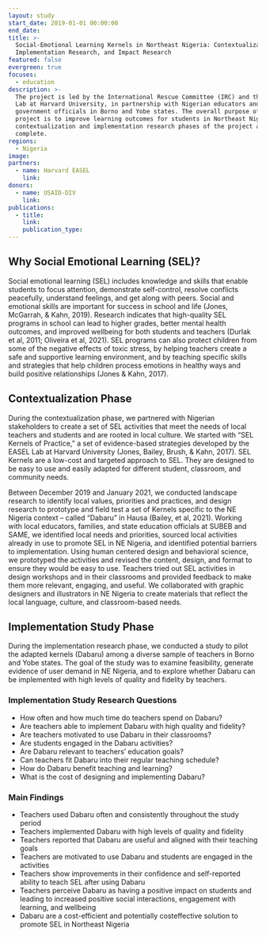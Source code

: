```yaml
---
layout: study
start_date: 2019-01-01 00:00:00
end_date:
title: >-
  Social-Emotional Learning Kernels in Northeast Nigeria: Contextualization,
  Implementation Research, and Impact Research
featured: false
evergreen: true
focuses:
  - education
description: >-
  The project is led by the International Rescue Committee (IRC) and the EASEL
  Lab at Harvard University, in partnership with Nigerian educators and
  government officials in Borno and Yobe states. The overall purpose of the
  project is to improve learning outcomes for students in Northeast Nigeria. The
  contextualization and implementation research phases of the project are
  complete. 
regions:
  - Nigeria
image:
partners:
  - name: Harvard EASEL
    link:
donors:
  - name: USAID-DIV
    link:
publications:
  - title:
    link:
    publication_type:
---
```

## Why Social Emotional Learning (SEL)?

Social emotional learning (SEL) includes knowledge and skills that enable students to focus attention, demonstrate self-control, resolve conflicts peacefully, understand feelings, and get along with peers. Social and emotional skills are important for success in school and life (Jones, McGarrah, & Kahn, 2019). Research indicates that high-quality SEL programs in school can lead to higher grades, better mental health outcomes, and improved wellbeing for both students and teachers (Durlak et al, 2011; Oliveira et al, 2021). SEL programs can also protect children from some of the negative effects of toxic stress, by helping teachers create a safe and supportive learning environment, and by teaching specific skills and strategies that help children process emotions in healthy ways and build positive relationships (Jones & Kahn, 2017).&nbsp;

## Contextualization Phase

During the contextualization phase, we partnered with Nigerian stakeholders to create a set of SEL activities that meet the needs of local teachers and students and are rooted in local culture. We started with “SEL Kernels of Practice,” a set of evidence-based strategies developed by the EASEL Lab at Harvard University (Jones, Bailey, Brush, & Kahn, 2017). SEL Kernels are a low-cost and targeted approach to SEL. They are designed to be easy to use and easily adapted for different student, classroom, and community needs.&nbsp;

Between December 2019 and January 2021, we conducted landscape research to identify local values, priorities and practices, and design research to prototype and field test a set of Kernels specific to the NE Nigeria context – called “Dabaru” in Hausa (Bailey, et al, 2021). Working with local educators, families, and state education officials at SUBEB and SAME, we identified local needs and priorities, sourced local activities already in use to promote SEL in NE Nigeria, and identified potential barriers to implementation. Using human centered design and behavioral science, we prototyped the activities and revised the content, design, and format to ensure they would be easy to use. Teachers tried out SEL activities in design workshops and in their classrooms and provided feedback to make them more relevant, engaging, and useful. We collaborated with graphic designers and illustrators in NE Nigeria to create materials that reflect the local language, culture, and classroom-based needs.

## Implementation Study Phase

During the implementation research phase, we conducted a study to pilot the adapted kernels (Dabaru) among a diverse sample of teachers in Borno and Yobe states. The goal of the study was to examine feasibility, generate evidence of user demand in NE Nigeria, and to explore whether Dabaru can be implemented with high levels of quality and fidelity by teachers.&nbsp;

### Implementation Study Research Questions

* How often and how much time do teachers spend on Dabaru?&nbsp;
* Are teachers able to implement Dabaru with high quality and fidelity?&nbsp;
* Are teachers motivated to use Dabaru in their classrooms?&nbsp;
* Are students engaged in the Dabaru activities?&nbsp;
* Are Dabaru relevant to teachers’ education goals?&nbsp;
* Can teachers fit Dabaru into their regular teaching schedule?&nbsp;
* How do Dabaru benefit teaching and learning?&nbsp;
* What is the cost of designing and implementing Dabaru?

### Main Findings

* Teachers used Dabaru often and consistently throughout the study period&nbsp;
* Teachers implemented Dabaru with high levels of quality and fidelity&nbsp;
* Teachers reported that Dabaru are useful and aligned with their teaching goals&nbsp;
* Teachers are motivated to use Dabaru and students are engaged in the activities&nbsp;
* Teachers show improvements in their confidence and self-reported ability to teach SEL after using Dabaru&nbsp;
* Teachers perceive Dabaru as having a positive impact on students and leading to increased positive social interactions, engagement with learning, and wellbeing&nbsp;
* Dabaru are a cost-efficient and potentially costeffective solution to promote SEL in Northeast Nigeria
